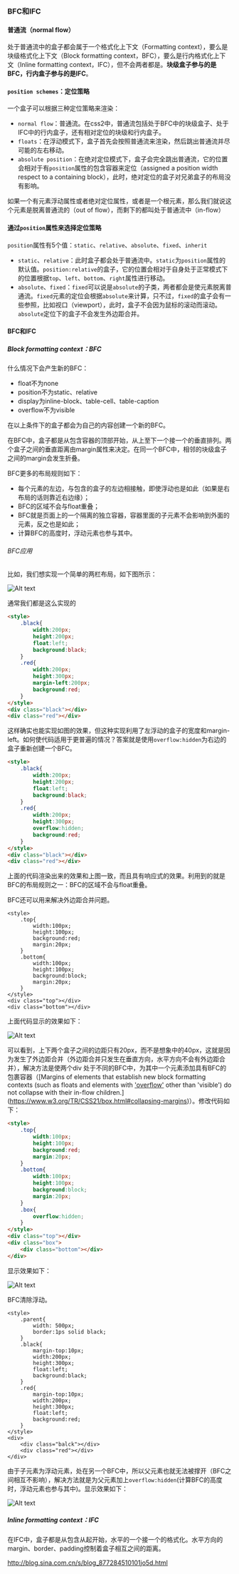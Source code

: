 ### BFC和IFC

#### 普通流（normal flow）

处于普通流中的盒子都会属于一个格式化上下文（Formatting context），要么是块级格式化上下文（Block formatting context，BFC），要么是行内格式化上下文（Inline formatting context，IFC），但不会两者都是。__块级盒子参与的是BFC，行内盒子参与的是IFC__。

#### `position schemes`：定位策略

一个盒子可以根据三种定位策略来渲染：

* `normal flow`：普通流。在css2中，普通流包括处于BFC中的块级盒子、处于IFC中的行内盒子，还有相对定位的块级和行内盒子。
* `floats`：在浮动模式下，盒子首先会按照普通流来渲染，然后跳出普通流并尽可能的左右移动。
* `absolute position`：在绝对定位模式下，盒子会完全跳出普通流，它的位置会相对于有`position`属性的包含容器来定位（assigned a position width respect to a containing block），此时，绝对定位的盒子对兄弟盒子的布局没有影响。

如果一个有元素浮动属性或者绝对定位属性，或者是一个根元素，那么我们就说这个元素是脱离普通流的（out of flow），而剩下的都叫处于普通流中（in-flow）

#### 通过`position`属性来选择定位策略

`position`属性有5个值：`static`、`relative`、`absolute`、`fixed`、`inherit`

* `static`、`relative`：此时盒子都会处于普通流中。`static`为`position`属性的默认值。`position:relative`的盒子，它的位置会相对于自身处于正常模式下的位置根据`top`、`left`、`bottom`、`right`属性进行移动。
* `absolute`、`fixed`：`fixed`可以说是`absolute`的子类，两者都会是使元素脱离普通流。`fixed`元素的定位会根据`absolute`来计算，只不过，`fixed`的盒子会有一些参照，比如视口（viewport），此时，盒子不会因为鼠标的滚动而滚动。`absolute`定位下的盒子不会发生外边距合并。

#### BFC和IFC

##### Block formatting context：BFC

什么情况下会产生新的BFC：

* float不为none
* position不为static、relative
* display为inline-block、table-cell、table-caption
* overflow不为visible

在以上条件下的盒子都会为自己的内容创建一个新的BFC。

在BFC中，盒子都是从包含容器的顶部开始，从上至下一个接一个的垂直排列。两个盒子之间的垂直距离由margin属性来决定。在同一个BFC中，相邻的块级盒子之间的margin会发生折叠。

BFC更多的布局规则如下：

* 每个元素的左边，与包含的盒子的左边相接触，即使浮动也是如此（如果是右布局的话则靠近右边缘）；
* BFC的区域不会与float重叠；
* BFC就是页面上的一个隔离的独立容器，容器里面的子元素不会影响到外面的元素，反之也是如此；
* 计算BFC的高度时，浮动元素也参与其中。

###### BFC应用

比如，我们想实现一个简单的两栏布局，如下图所示：

![Alt text](img/20170212.png)

通常我们都是这么实现的

```html
<style>
	.black{
      	width:200px;
      	height:200px;
      	float:left;
		background:black;
	}
	.red{
      	width:200px;
      	height:300px;
      	margin-left:200px;
		background:red;
	}
</style>
<div class="black"></div>
<div class="red"></div>
```

这样确实也能实现如图的效果，但这种实现利用了左浮动的盒子的宽度和margin-left。如何使代码适用于更普遍的情况？答案就是使用`overflow:hidden`为右边的盒子重新创建一个BFC。

```html
<style>
	.black{
      	width:200px;
      	height:200px;
      	float:left;
		background:black;
	}
	.red{
      	width:200px;
      	height:300px;
      	overflow:hidden;
		background:red;
	}
</style>
<div class="black"></div>
<div class="red"></div>
```

上面的代码渲染出来的效果和上图一致，而且具有响应式的效果。利用到的就是BFC的布局规则之一：BFC的区域不会与float重叠。

BFC还可以用来解决外边距合并问题。

```
<style>
	.top{
      	width:100px;
      	height:100px;
      	background:red;
      	margin:20px;
	}
	.bottom{
      	width:100px;
      	height:100px;
      	background:block;
      	margin:20px;
	}
</style>
<div class="top"></div>
<div class="bottom"></div>
```

上面代码显示的效果如下：

![Alt text](img/201702121700.png)

可以看到，上下两个盒子之间的边距只有20px，而不是想象中的40px，这就是因为发生了外边距合并（外边距合并只发生在垂直方向，水平方向不会有外边距合并），解决方法是使两个div 处于不同的BFC中，为其中一个元素添加具有BFC的包裹容器（[Margins of elements that establish new block formatting contexts (such as floats and elements with ['overflow'](https://www.w3.org/TR/CSS21/visufx.html#propdef-overflow) other than 'visible') do not collapse with their in-flow children.](https://www.w3.org/TR/CSS21/box.html#collapsing-margins)）。修改代码如下：

```html
<style>
	.top{
      	width:100px;
      	height:100px;
      	background:red;
      	margin:20px;
	}
	.bottom{
      	width:100px;
      	height:100px;
      	background:block;
      	margin:20px;
	}
	.box{
      	overflow:hidden;
	}
</style>
<div class="top"></div>
<div class="box">
	<div class="bottom"></div>
</div>
```

显示效果如下：

![Alt text](./img/201702121712.png)

BFC清除浮动。

```
<style>
	.parent{
      	width: 500px;
      	border:1ps solid black;
	}
	.black{
		margin-top:10px;
      	width:200px;
      	height:300px;
      	float:left;
		background:black;
	}
	.red{
		margin-top:10px;
      	width:200px;
      	height:300px;
      	float:left;
		background:red;
	}
</style>
<div>
	<div class="balck"></div>
	<div class="red"></div>
</div>
```

由于子元素为浮动元素，处在另一个BFC中，所以父元素也就无法被撑开（BFC之间相互不影响），解决方法就是为父元素加上`overflow:hidden`(计算BFC的高度时，浮动元素也参与其中)。显示效果如下：

![Alt text](./img/201702121736.png)



##### Inline formatting context：IFC

在IFC中，盒子都是从包含从起开始，水平的一个接一个的格式化。水平方向的margin、border、padding控制着盒子相互之间的距离。



http://blog.sina.com.cn/s/blog_877284510101jo5d.html

